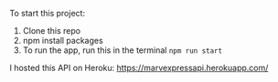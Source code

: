 To start this project:

1. Clone this repo
2. npm install packages
3. To run the app, run this in the terminal `npm run start`

I hosted this API on Heroku:
https://marvexpressapi.herokuapp.com/

